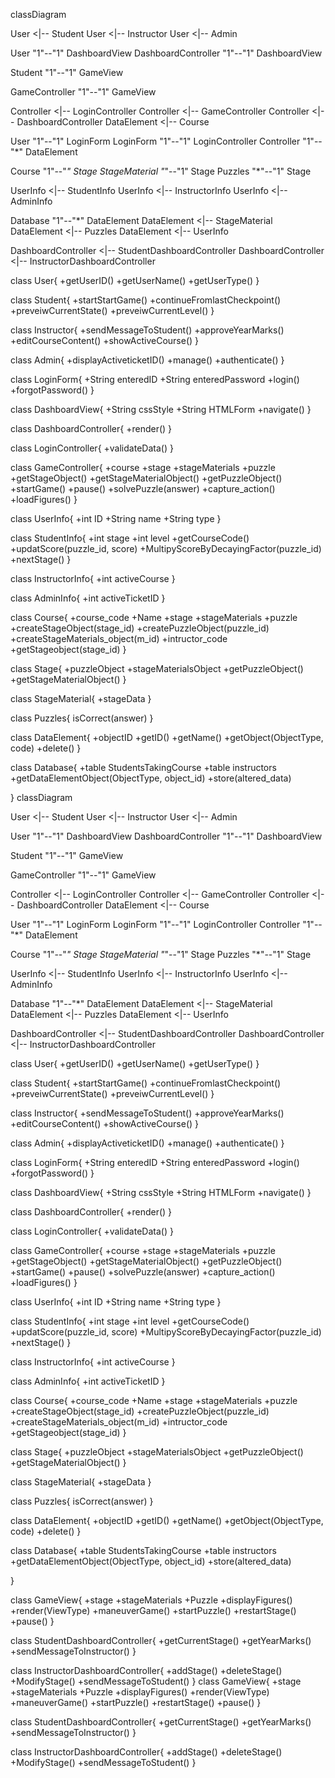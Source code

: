 classDiagram

User <|-- Student
User <|-- Instructor
User <|-- Admin

User "1"--"1" DashboardView
DashboardController "1"--"1" DashboardView

Student "1"--"1" GameView

GameController "1"--"1" GameView

Controller <|-- LoginController
Controller <|-- GameController
Controller <|-- DashboardController
DataElement <|-- Course

User "1"--"1" LoginForm
LoginForm "1"--"1" LoginController 
Controller "1"--"*" DataElement

Course "1"--"*" Stage
StageMaterial "*"--"1" Stage
Puzzles "*"--"1" Stage

UserInfo <|-- StudentInfo
UserInfo <|-- InstructorInfo
UserInfo <|-- AdminInfo

Database "1"--"*" DataElement
DataElement <|-- StageMaterial
DataElement <|-- Puzzles
DataElement <|-- UserInfo

DashboardController <|-- StudentDashboardController
DashboardController <|-- InstructorDashboardController

class User{
+getUserID()
+getUserName()
+getUserType()
}

class Student{
+startStartGame()
+continueFromlastCheckpoint()
+preveiwCurrentState()
+preveiwCurrentLevel()
}

class Instructor{
+sendMessageToStudent()
+approveYearMarks()
+editCourseContent()
+showActiveCourse()
}

class Admin{
+displayActiveticketID()
+manage()
+authenticate()
}

class LoginForm{
+String enteredID
+String enteredPassword
+login()
+forgotPassword()
}

class DashboardView{
+String cssStyle
+String HTMLForm
+navigate()
}

class DashboardController{
+render()
}

class LoginController{
    +validateData()
}

class GameController{
+course
+stage
+stageMaterials
+puzzle
+getStageObject()
+getStageMaterialObject()
+getPuzzleObject()
+startGame()
+pause()
+solvePuzzle(answer)
+capture_action()
+loadFigures()
}

class UserInfo{
+int ID
+String name
+String type
}

class StudentInfo{
+int stage
+int level
+getCourseCode()
+updatScore(puzzle_id, score)
+MultipyScoreByDecayingFactor(puzzle_id)
+nextStage()
}


class InstructorInfo{
+int activeCourse
}


class AdminInfo{
+int activeTicketID
}

class Course{
+course_code
+Name
+stage
+stageMaterials
+puzzle
+createStageObject(stage_id)
+createPuzzleObject(puzzle_id)
+createStageMaterials_object(m_id)
+intructor_code
+getStageobject(stage_id)
}


class Stage{
+puzzleObject
+stageMaterialsObject
+getPuzzleObject()
+getStageMaterialObject()
}


class StageMaterial{
+stageData
}

class Puzzles{
isCorrect(answer) 
}


class DataElement{
+objectID
+getID()
+getName()
+getObject(ObjectType, code)
+delete()
}

class Database{
+table StudentsTakingCourse
+table instructors
+getDataElementObject(ObjectType, object_id)
+store(altered_data)

}
classDiagram

User <|-- Student
User <|-- Instructor
User <|-- Admin

User "1"--"1" DashboardView
DashboardController "1"--"1" DashboardView

Student "1"--"1" GameView

GameController "1"--"1" GameView

Controller <|-- LoginController
Controller <|-- GameController
Controller <|-- DashboardController
DataElement <|-- Course

User "1"--"1" LoginForm
LoginForm "1"--"1" LoginController 
Controller "1"--"*" DataElement

Course "1"--"*" Stage
StageMaterial "*"--"1" Stage
Puzzles "*"--"1" Stage

UserInfo <|-- StudentInfo
UserInfo <|-- InstructorInfo
UserInfo <|-- AdminInfo

Database "1"--"*" DataElement
DataElement <|-- StageMaterial
DataElement <|-- Puzzles
DataElement <|-- UserInfo

DashboardController <|-- StudentDashboardController
DashboardController <|-- InstructorDashboardController

class User{
+getUserID()
+getUserName()
+getUserType()
}

class Student{
+startStartGame()
+continueFromlastCheckpoint()
+preveiwCurrentState()
+preveiwCurrentLevel()
}

class Instructor{
+sendMessageToStudent()
+approveYearMarks()
+editCourseContent()
+showActiveCourse()
}

class Admin{
+displayActiveticketID()
+manage()
+authenticate()
}

class LoginForm{
+String enteredID
+String enteredPassword
+login()
+forgotPassword()
}

class DashboardView{
+String cssStyle
+String HTMLForm
+navigate()
}

class DashboardController{
+render()
}

class LoginController{
    +validateData()
}

class GameController{
+course
+stage
+stageMaterials
+puzzle
+getStageObject()
+getStageMaterialObject()
+getPuzzleObject()
+startGame()
+pause()
+solvePuzzle(answer)
+capture_action()
+loadFigures()
}

class UserInfo{
+int ID
+String name
+String type
}

class StudentInfo{
+int stage
+int level
+getCourseCode()
+updatScore(puzzle_id, score)
+MultipyScoreByDecayingFactor(puzzle_id)
+nextStage()
}


class InstructorInfo{
+int activeCourse
}


class AdminInfo{
+int activeTicketID
}

class Course{
+course_code
+Name
+stage
+stageMaterials
+puzzle
+createStageObject(stage_id)
+createPuzzleObject(puzzle_id)
+createStageMaterials_object(m_id)
+intructor_code
+getStageobject(stage_id)
}


class Stage{
+puzzleObject
+stageMaterialsObject
+getPuzzleObject()
+getStageMaterialObject()
}


class StageMaterial{
+stageData
}

class Puzzles{
isCorrect(answer) 
}


class DataElement{
+objectID
+getID()
+getName()
+getObject(ObjectType, code)
+delete()
}

class Database{
+table StudentsTakingCourse
+table instructors
+getDataElementObject(ObjectType, object_id)
+store(altered_data)

}

class GameView{
+stage
+stageMaterials
+Puzzle
+displayFigures()
+render(ViewType)
+maneuverGame()
+startPuzzle()
+restartStage()
+pause()
}

class StudentDashboardController{
    +getCurrentStage()
    +getYearMarks()
    +sendMessageToInstructor()
}


class InstructorDashboardController{
    +addStage()
    +deleteStage()
    +ModifyStage()
    +sendMessageToStudent()
}
class GameView{
+stage
+stageMaterials
+Puzzle
+displayFigures()
+render(ViewType)
+maneuverGame()
+startPuzzle()
+restartStage()
+pause()
}

class StudentDashboardController{
    +getCurrentStage()
    +getYearMarks()
    +sendMessageToInstructor()
}


class InstructorDashboardController{
    +addStage()
    +deleteStage()
    +ModifyStage()
    +sendMessageToStudent()
}